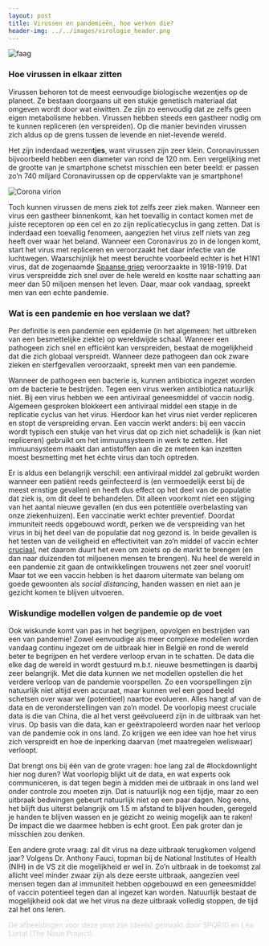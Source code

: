 ```yaml
---
layout: post
title: Virussen en pandemieën, hoe werken die?
header-img: ../../images/virologie_header.png
---
```


![faag](../../images/virologie_1.png)
<br>

### Hoe virussen in elkaar zitten
Virussen behoren tot de meest eenvoudige biologische wezentjes op de planeet. Ze bestaan doorgaans uit een stukje genetisch materiaal dat omgeven wordt door wat eiwitten. Ze zijn zo eenvoudig dat ze zelfs geen eigen metabolisme hebben. Virussen hebben steeds een gastheer nodig om te kunnen repliceren (en verspreiden). Op die manier bevinden virussen zich aldus op de grens tussen de levende en niet-levende wereld.

Het zijn inderdaad wezen<b>tjes</b>, want virussen zijn zeer klein. Coronavirussen bijvoorbeeld hebben een diameter van rond de 120 nm. Een vergelijking met de grootte van je smartphone schetst misschien een beter beeld: er passen zo’n 740 miljard Coronavirussen op de oppervlakte van je smartphone!

![Corona virion](../../images/corona_virion.png)
<br>

Toch kunnen virussen de mens ziek tot zelfs zeer ziek maken. Wanneer een virus een gastheer binnenkomt, kan het toevallig in contact komen met de juiste receptoren op een cel en zo zijn replicatiecyclus in gang zetten. Dat is inderdaad een toevallig fenomeen, aangezien het virus zelf niets van zeg heeft over waar het beland. Wanneer een Coronavirus zo in de longen komt, start het virus met repliceren en veroorzaakt het daar infectie van de luchtwegen. Waarschijnlijk het meest beruchte voorbeeld echter is het H1N1 virus, dat de zogenaamde [Spaanse griep]( https://www.cdc.gov/flu/pandemic-resources/1918-pandemic-h1n1.html) veroorzaakte in 1918-1919. Dat virus verspreidde zich snel over de hele wereld en kostte naar schatting aan meer dan 50 miljoen mensen het leven. Daar, maar ook vandaag, spreekt men van een echte pandemie.

### Wat is een pandemie en hoe verslaan we dat?
Per definitie is een pandemie een epidemie (in het algemeen: het uitbreken van een besmettelijke ziekte) op wereldwijde schaal. Wanneer een pathogeen zich snel en efficiënt kan verspreiden, bestaat de mogelijkheid dat die zich globaal verspreidt. Wanneer deze pathogeen dan ook zware zieken en sterfgevallen veroorzaakt, spreekt men van een pandemie.

Wanneer de pathogeen een bacterie is, kunnen antibiotica ingezet worden om de bacterie te bestrijden. Tegen een virus werken antibiotica natuurlijk niet. Bij een virus hebben we een antiviraal geneesmiddel of vaccin nodig. Algemeen gesproken blokkeert een antiviraal middel een stapje in de replicatie cyclus van het virus. Hierdoor kan het virus niet verder repliceren en stopt de verspreiding ervan. Een vaccin werkt anders: bij een vaccin wordt typisch een stukje van het virus dat op zich niet schadelijk is (kan niet repliceren) gebruikt om het immuunsysteem in werk te zetten. Het immuunsysteem maakt dan antistoffen aan die ze meteen kan inzetten moest besmetting met het échte virus dan toch optreden. 

Er is aldus een belangrijk verschil: een antiviraal middel zal gebruikt worden wanneer een patiënt reeds geïnfecteerd is (en vermoedelijk eerst bij de meest ernstige gevallen) en heeft dus effect op het deel van de populatie dat ziek is, om dit deel te behandelen. Dit alleen voorkomt niet een stijging van het aantal nieuwe gevallen (en dus een potentiële overbelasting van onze ziekenhuizen). Een vaccinatie werkt echter preventief. Doordat immuniteit reeds opgebouwd wordt, perken we de verspreiding van het virus in bij het deel van de populatie dat nog gezond is. In beide gevallen is het testen van de veiligheid en effectiviteit van zo’n middel of vaccin echter [cruciaal]( https://www.nature.com/articles/d41586-020-00751-9), net daarom duurt het even om zoiets op de markt te brengen (en dan naar duizenden tot miljoenen mensen te brengen). Nu heel de wereld in een pandemie zit gaan de ontwikkelingen trouwens net zeer snel vooruit! Maar tot we een vaccin hebben is het daarom uitermate van belang om goede gewoonten als <i>social distancing</i>, handen wassen en niet aan je gezicht komen te blijven uitvoeren.

### Wiskundige modellen volgen de pandemie op de voet
Ook wiskunde komt van pas in het begrijpen, opvolgen en bestrijden van een van pandemie! Zowel eenvoudige als meer complexe modellen worden vandaag continu ingezet om de uitbraak hier in België en rond de wereld beter te begrijpen en het verdere verloop ervan in te schatten. De data die elke dag de wereld in wordt gestuurd m.b.t. nieuwe besmettingen is daarbij zeer belangrijk. Met die data kunnen we net modellen opstellen die het verdere verloop van de pandemie voorspellen. Zo een voorspellingen zijn natuurlijk niet altijd even accuraat, maar kunnen wel een goed beeld schetsen over waar we (potentieel) naartoe evolueren. Alles hangt af van de data en de veronderstellingen van zo’n model. De voorlopig meest cruciale data is die van China, die al het verst geëvolueerd zijn in de uitbraak van het virus. Op basis van die data, kan er geëxtrapoleerd worden naar het verloop van de pandemie ook in ons land. Zo krijgen we een idee van hoe het virus zich verspreidt en hoe de inperking daarvan (met maatregelen weliswaar) verloopt.

Dat brengt ons bij één van de grote vragen: hoe lang zal de #lockdownlight hier nog duren? Wat voorlopig blijkt uit de data, en wat experts ook communiceren, is dat tegen begin à midden mei de uitbraak in ons land wel onder controle zou moeten zijn. Dat is natuurlijk nog een tijdje, maar zo een uitbraak bedwingen gebeurt natuurlijk niet op een paar dagen. Nog eens, het blijft dus uiterst belangrijk om 1.5 m afstand te blijven houden, geregeld je handen te blijven wassen en je gezicht zo weinig mogelijk aan te raken! De impact die we daarmee hebben is echt groot. Een pak groter dan je misschien zou denken.

Een andere grote vraag: zal dit virus na deze uitbraak terugkomen volgend jaar? Volgens Dr. Anthony Fauci, topman bij de National Institutes of Health (NIH) in de VS zit die mogelijkheid er wel in. Zo’n uitbraak in de toekomst zal allicht veel minder zwaar zijn als deze eerste uitbraak, aangezien veel mensen tegen dan al immuniteit hebben opgebouwd en een geneesmiddel of vaccin potentieel tegen dan al ingezet kan worden. Natuurlijk bestaat de mogelijkheid ook dat we het virus na deze uitbraak volledig stoppen, de tijd zal het ons leren.

<font color='lightgray'>De afbeeldingen voor deze post zijn (deels) gemaakt door SPQR10 en Léa Lortal (The Noun Project).</font>
<br>
